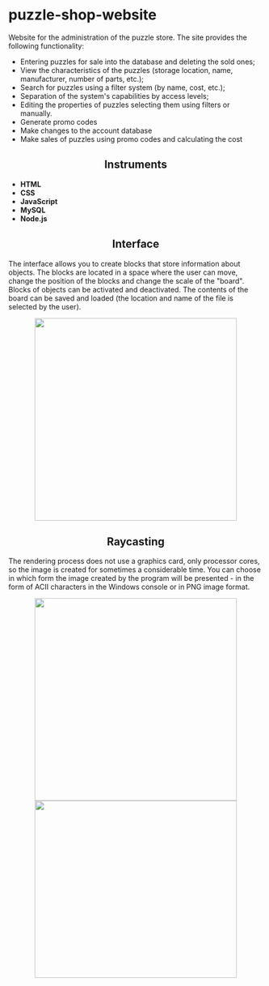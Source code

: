 # puzzle-shop-website
Website for the administration of the puzzle store. The site provides the following functionality:
<ul>
    <li>Entering puzzles for sale into the database and deleting the sold ones;</li>
    <li>View the characteristics of the puzzles (storage location, name, manufacturer, number of parts, etc.);</li>
    <li>Search for puzzles using a filter system (by name, cost, etc.);</li>
    <li>Separation of the system's capabilities by access levels;</li>
    <li>Editing the properties of puzzles selecting them using filters or manually.</li>
    <li>Generate promo codes</li>
    <li>Make changes to the account database</li>
    <li>Make sales of puzzles using promo codes and calculating the cost</li>
</ul>

<h2 align = "center">Instruments</h2>
<ul>
    <li><strong>HTML</strong></li>
    <li><strong>CSS</strong></li>
    <li><strong>JavaScript</strong></li>
    <li><strong>MySQL</strong></li>
    <li><strong>Node.js</strong></li>
</ul>

<h2 align = "center">Interface</h2>
<p>
The interface allows you to create blocks that store information about objects. The blocks are located in a space where the user can move, change the position of the blocks and change the scale of the "board". Blocks of objects can be activated and deactivated. The contents of the board can be saved and loaded (the location and name of the file is selected by the user).
</p>

<p align = "center">
  <img width = "400px" src = "https://github.com/Aziergar/raycasting-graphic-editor/assets/107803390/770c4d73-e343-43cd-9f45-4a15b4f04f12">
</p>

<h2 align = "center">Raycasting</h2>

The rendering process does not use a graphics card, only processor cores, so the image is created for sometimes a considerable time.
You can choose in which form the image created by the program will be presented - in the form of ACII characters in the Windows console or in PNG image format.
<p align = "center">
  <img width = "400px" src = "https://github.com/Aziergar/raycasting-graphic-editor/assets/107803390/498b1fd6-8d95-46d5-8c6c-87705ab54a9c">
  <img width = "400px" height = "350px" src = "https://github.com/Aziergar/raycasting-graphic-editor/assets/107803390/9940c2e4-88d2-4dca-8723-4b8f5b3b3051">
</p>

